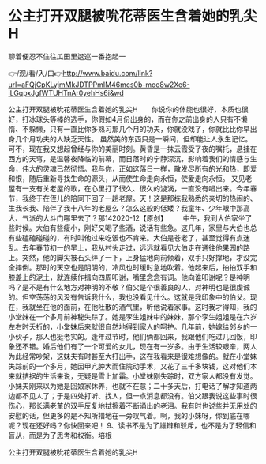 # 公主打开双腿被吮花蒂医生含着她的乳尖H
聊着便忍不住往瓜田里逡巡一番抱起一


👉/观/看/入/口👉http://www.baidu.com/link?url=aFQjCpKLyjmMkJDTPPmIM46mcs0b-moe8w2Xe6-iLGqpxJgfWTUHTnAr0yehHs6i&wd

公主打开双腿被吮花蒂医生含着她的乳尖H　　你说你的体能也很好，本质也很好，打冰球头等棒的选手，你假如4月份出身的，而在你之前出身的人只有不懒惰、不躲懒，只有一直比你多熟习那几个月的功夫，你就没戏了，你就比比你早出身几个月功夫的人缺乏天性。
虽然美的东西只是一瞬间，但却能让人永生记忆。可不，现在我又想起曾经与你的美丽时刻。黄昏是一抹云霞受了夜的嘱托，悬挂在西方的天穹，是温馨夜降临的前幕，而日落时的宁静深沉，影响着我们的情感与生命，伟大的灵魂已然彻悟。我与你，正如这落日一样，散发尽所有的光和热，即爱和恨，随后重新寻找生命的源头，从而使生命走向永恒，使爱走向永恒。
又见老屋有一支有关老屋的歌，在心里打了很久、很久的漩涡，一直没有唱出来。今年春节，我终于在侄儿的陪同下回了一趟老屋。天！这是那栋我熟悉的亲切的热闹的、生我长我、陪伴了我十八年的老屋么？怎么这般的低矮？我童年、少年眼中那高大、气派的大斗门哪里去了？那142020-12【原创】
　　中午，我到大伯家坐了些时候。大伯有些瘦小，刚好又喝了些酒，说话有些急。这几年，家里与大伯也总有些磕磕碰碰的，有时叫他过来吃饭也不肯来。大伯是苍老了，甚至觉得有点迷乱。去年春节初一的早上，我从村头走过，远远就看见大伯走在通往他果园的路上。突然，他的脚尖被石头绊了一下，上身猛地向前倾着，双手只好撑地，才没完全摔倒。那时的天空也是阴阴的，冷风也时缓时急地吹着。他起来后，拍拍双手和膝盖上的泥土，就连续作揖向四周叩谢，嘴里念念有词。他向谁叩谢呢？是神明吗？是不是有什么地方对神明的不敬？伯父是个很善良的人，对神明也是很虔诚的。但空荡荡的风没有告诉我什么，我也没看见什么。这就是我印象中的伯父。现在，我就坐在他的面前，在他吐散的酒气里，听他说着家事。这时我才得知，我的小堂妹在一个多月前神秘失踪了。她是孪生姐妹中的妹妹，那个孪生姐姐是在六岁左右时夭折的，小堂妹后来就很自然地得到家人的呵护。几年前，她嫁给邻乡的一小伙子，那人也挺老实的。逢年过节时，他们俩都回来，我跟他们吃过几回饭，印象还不错。婚后他们有了一个可爱的女儿，现在有一岁多。由于生活较艰辛，两人为此经常吵架，这妹夫有时甚至大打出手，这在我看来是很难想像的。就在小堂妹失踪前的一个多月，她因甲亢肿大而住院动手术，又花了三千多块钱，这对他们本来就拮据的生活来说，无疑是雪上加霜。小堂妹刚失踪时，双方家人都没有发觉。小妹夫刚来以为她是回娘家休养，也就不在意；二十多天后，打电话了解才知道两边都不见人了；于是四处打听、找人，但一点消息都没有。伯父跟我说这些事时很伤心，那长满老茧的双手反复地拭擦着不断涌出的老泪。我有时也说些并无用处的安慰的话，但更多的是不知所措地在一旁叹气着。啊，我的小妹呀，你到底在哪呢？现在还好吗？你快回来吧！
	9、读书不是为了雄辩和驳斥，也不是为了轻信和盲从，而是为了思考和权衡。培根

公主打开双腿被吮花蒂医生含着她的乳尖H
